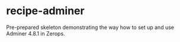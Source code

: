 # recipe-adminer
Pre-prepared skeleton demonstrating the way how to set up and use Adminer 4.8.1 in Zerops.

